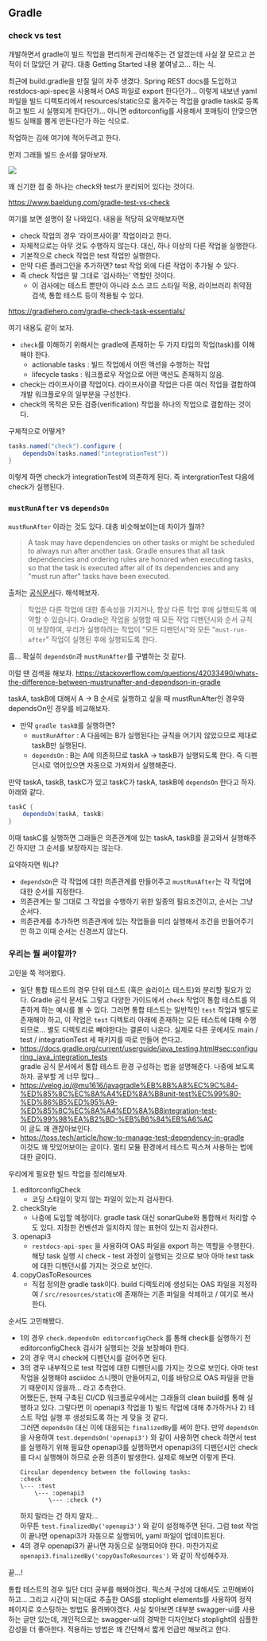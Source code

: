 ## Gradle

### check vs test

개발하면서 gradle이 빌드 작업을 편리하게 관리해주는 건 알겠는데 사실 잘 모르고 쓴 적이 더 많았던 거 같다. 대충 Getting Started 내용 붙여넣고... 하는 식.

최근에 build.gradle을 만질 일이 자주 생겼다. Spring REST docs를 도입하고 restdocs-api-spec을 사용해서 OAS 파일로 export 한다던가... 이렇게 내보낸 yaml 파일을 빌드 디렉토리에서 resources/static으로 옮겨주는 작업을 gradle task로 등록하고 빌드 시 실행되게 한다던가... 아니면 editorconfig를 사용해서 포매팅이 안맞으면 빌드 실패를 뿜게 만든다던가 하는 식으로.

작업하는 김에 여기에 적어두려고 한다.


먼저 그래들 빌드 순서를 알아보자.

![](https://miro.medium.com/v2/resize:fit:1400/format:webp/1*E5JMRbW525OHTa1Op7dGGA.png)

꽤 신기한 점 중 하나는 check와 test가 분리되어 있다는 것이다.

https://www.baeldung.com/gradle-test-vs-check

여기를 보면 설명이 잘 나와있다. 내용을 적당히 요약해보자면

- check 작업의 경우 '라이프사이클' 작업이라고 한다.
- 자체적으로는 아무 것도 수행하지 않는다. 대신, 하나 이상의 다른 작업을 실행한다.
- 기본적으로 check 작업은 test 작업만 실행한다.
- 만약 다른 플러그인을 추가하면? test 작업 외에 다른 작업이 추가될 수 있다.
- 즉 check 작업은 말 그대로 '검사하는' 역할인 것이다.
    - 이 검사에는 테스트 뿐만이 아니라 소스 코드 스타일 적용, 라이브러리 취약점 검색, 통합 테스트 등이 적용될 수 있다.

https://gradlehero.com/gradle-check-task-essentials/

여기 내용도 같이 보자.

- `check`를 이해하기 위해서는 gradle에 존재하는 두 가지 타입의 작업(task)를 이해해야 한다.
    - actionable tasks : 빌드 작업에서 어떤 액션을 수행하는 작업
    - lifecycle tasks : 워크플로우 작업으로 어떤 액션도 존재하지 않음.
- check는 라이프사이클 작업이다. 라이프사이클 작업은 다른 여러 작업을 결합하여 개발 워크플로우의 일부분을 구성한다.
- check의 목적은 모든 검증(verification) 작업을 하나의 작업으로 결합하는 것이다.

구체적으로 어떻게?

```java
tasks.named("check").configure {
    dependsOn(tasks.named("integrationTest"))
}
```

이렇게 하면 check가 integrationTest에 의존하게 된다. 즉 intergrationTest 다음에 check가 실행된다.

### `mustRunAfter` vs `dependsOn`

`mustRunAfter` 이라는 것도 있다. 대충 비슷해보이는데 차이가 뭘까?

> A task may have dependencies on other tasks or might be scheduled to always run after another task. Gradle ensures that all task dependencies and ordering rules are honored when executing tasks, so that the task is executed after all of its dependencies and any "must run after" tasks have been executed.

출처는 [공식문서](https://docs.gradle.org/current/dsl/org.gradle.api.Task.html#org.gradle.api.Task.dependencies)다. 해석해보자.

> 작업은 다른 작업에 대한 종속성을 가지거나, 항상 다른 작업 후에 실행되도록 예약할 수 있습니다. Gradle은 작업을 실행할 때 모든 작업 디펜던시와 순서 규칙이 보장하여, 우리가 실행하려는 작업이 "모든 디펜던시"와 모든 "`must-run-after`" 작업이 실행된 후에 실행되도록 한다.

흠... 확실히 `dependsOn`과 `mustRunAfter`를 구별하는 것 같다.

이럴 땐 검색을 해보자. https://stackoverflow.com/questions/42033490/whats-the-difference-between-mustrunafter-and-dependson-in-gradle

taskA, taskB에 대해서 A -> B 순서로 실행하고 싶을 때 mustRunAfter인 경우와 dependsOn인 경우를 비교해보자.

- 만약 `gradle taskB`를 실행하면?
    - `mustRunAfter` : A 다음에는 B가 실행된다는 규칙을 어기지 않았으므로 제대로 taskB만 실행된다.
    - `dependsOn` : B는 A에 의존하므로 taskA -> taskB가 실행되도록 한다. 즉 디펜던시로 엮어있으면 자동으로 가져와서 실행해준다.

만약 taskA, taskB, taskC가 있고 taskC가 taskA, taskB에 `dependsOn` 한다고 하자. 아래와 같다.

```java
taskC {
    dependsOn(taskA, taskB)
}
```

이때 taskC를 실행하면 그래들은 의존관계에 있는 taskA, taskB를 끌고와서 실행해주긴 하지만 그 순서를 보장하지는 않는다.


요약하자면 뭐냐?
- `dependsOn`은 각 작업에 대한 의존관계를 만들어주고 `mustRunAfter`는 각 작업에 대한 순서를 지정한다.
- 의존관계는 말 그대로 그 작업을 수행하기 위한 일종의 필요조건이고, 순서는 그냥 순서다. 
- 의존관계를 추가하면 의존관계에 있는 작업들을 미리 실행해서 조건을 만들어주기만 하고 이때 순서는 신경쓰지 않는다.


### 우리는 뭘 써야할까?

고민을 쭉 적어봤다.

- 일단 통합 테스트의 경우 단위 테스트 (혹은 슬라이스 테스트)와 분리할 필요가 있다. Gradle 공식 문서도 그렇고 다양한 가이드에서 `check` 작업이 통합 테스트를 의존하게 하는 예시를 볼 수 있다. 그러면 통합 테스트는 일반적인 `test` 작업과 별도로 존재해야 하고, 이 작업은 `test` 디렉토리 아래에 존재하는 모든 테스트에 대해 수행되므로... 별도 디렉토리로 빼야한다는 결론이 나온다. 실제로 다른 곳에서도 main / test / integrationTest 세 패키지를 따로 만들어 쓴다고.
- https://docs.gradle.org/current/userguide/java_testing.html#sec:configuring_java_integration_tests  
gradle 공식 문서에서 통합 테스트 환경 구성하는 법을 설명해준다. 나중에 보도록 하자. 공부할 게 너무 많다... 
- https://velog.io/@mu1616/javagradle%EB%8B%A8%EC%9C%84-%ED%85%8C%EC%8A%A4%ED%8A%B8unit-test%EC%99%80-%ED%86%B5%ED%95%A9-%ED%85%8C%EC%8A%A4%ED%8A%B8integration-test-%ED%99%98%EA%B2%BD-%EB%B6%84%EB%A6%AC  
이 글도 꽤 괜찮아보인다.
- https://toss.tech/article/how-to-manage-test-dependency-in-gradle  
이것도 꽤 맛있어보이는 글이다. 멀티 모듈 환경에서 테스트 픽스쳐 사용하는 법에 대한 글이다.


우리에게 필요한 빌드 작업을 정리해보자.

1. editorconfigCheck
    - 코딩 스타일이 맞지 않는 파일이 있는지 검사한다.
2. checkStyle
    - 나중에 도입할 예정이다. gradle task 대신 sonarQube와 통합해서 처리할 수도 있다. 지정한 컨벤션과 일치하지 않는 표현이 있는지 검사한다. 
3. openapi3
    - `restdocs-api-spec` 을 사용하여 OAS 파일을 export 하는 역할을 수행한다. 해당 task 실행 시 check - test 과정이 실행되는 것으로 보아 아마 test task에 대한 디펜던시를 가지는 것으로 보인다. 
4. copyOasToResources
    - 직접 정의한 gradle task이다. build 디렉토리에 생성되는 OAS 파일을 지정하여 / `src/resources/static`에 존재하는 기존 파일을 삭제하고 / 여기로 복사한다.

순서도 고민해봤다.

- 1의 경우 `check.dependsOn editorconfigCheck` 를 통해 check를 실행하기 전 editorconfigCheck 검사가 실행되는 것을 보장해야 한다.
- 2의 경우 역시 check에 디펜던시를 걸어주면 된다.
- 3의 경우 내부적으로 test 작업에 대한 디펜던시를 가지는 것으로 보인다. 아마 test 작업을 실행해야 asciidoc 스니펫이 만들어지고, 이를 바탕으로 OAS 파일을 만들기 때문이지 않을까... 라고 추측한다.  
어쨌든든, 현재 구축된 CI/CD 워크플로우에서는 그래들의 clean build를 통해 실행하고 있다. 그렇다면 이 openapi3 작업을 1) 빌드 작업에 대해 추가하거나 2) 테스트 작업 실행 후 생성되도록 하는 게 맞을 것 같다.   
그러면 `dependsOn` 대신 이에 대응되는 `finalizedBy`를 써야 한다. 만약 `dependsOn`을 사용하여 `test.dependsOn('openapi3')` 와 같이 사용하면 check 하면서 test를 실행하기 위해 필요한 openapi3를 실행하면서 openapi3의 디펜던시인 check를 다시 실행해야 하므로 순환 의존이 발생한다. 실제로 해보면 이렇게 뜬다.  
    ```
    Circular dependency between the following tasks:
    :check
    \--- :test
        \--- :openapi3
            \--- :check (*)
    ```  
    하지 말라는 건 하지 말자...  
아무튼 `test.finalizedBy('openapi3')` 와 같이 설정해주면 된다. 그럼 test 작업이 끝나면 openapi3가 자동으로 실행되어, yaml 파일이 업데이트된다.
- 4의 경우 openapi3가 끝나면 자동으로 실행되어야 한다. 마찬가지로 `openapi3.finalizedBy('copyOasToResources')` 와 같이 작성해주자.

끝...!

통합 테스트의 경우 일단 더더 공부를 해봐야겠다. 픽스쳐 구성에 대해서도 고민해봐야하고... 그리고 시간이 되는대로 추출한 OAS를 stoplight elements를 사용하여 정적 페이지로 호스팅하는 방법도 올려봐야겠다. 사실 찾아보면 대부분 swagger-ui를 사용하는 글만 있는데, 개인적으로는 swagger-ui의 경박한 디자인보다 stoplight의 심플한 감성을 더 좋아한다. 적용하는 방법은 꽤 간단해서 짧게 언급만 해보려고 한다.